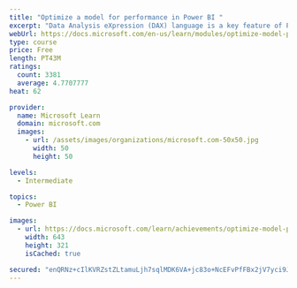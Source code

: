```yaml
---
title: "Optimize a model for performance in Power BI "
excerpt: "Data Analysis eXpression (DAX) language is a key feature of Power BI. It is used to create calculated columns, calculated tables, and measures. In this module, you will learn how to use DAX to solve typical analytics problems. You will learn about one of the most popular DAX functions, CALCULATE, and how it can override the default behavior of Power BI."
webUrl: https://docs.microsoft.com/en-us/learn/modules/optimize-model-power-bi/
type: course
price: Free
length: PT43M
ratings:
  count: 3381
  average: 4.7707777
heat: 62

provider:
  name: Microsoft Learn
  domain: microsoft.com
  images:
    - url: /assets/images/organizations/microsoft.com-50x50.jpg
      width: 50
      height: 50

levels:
  - Intermediate

topics:
  - Power BI

images:
  - url: https://docs.microsoft.com/learn/achievements/optimize-model-power-bi-social.png
    width: 643
    height: 321
    isCached: true

secured: "enQRNz+cIlKVRZstZLtamuLjh7sqlMDK6VA+jc83o+NcEFvPfFBx2jV7yci9JreQJv4/EKn8Ps59zH6RjDuJJKN+DKQIm27aUSojOoyp6BdInVQCVlZo3v5Hvcgw0AsP6lUt43JlE5qBHGSUmxHwLrDy/kMtw8wrD3uzwIeu8uSFS7WErHUXnCKgQstbViig/XBa7LShNpK/x1FUZKZxwvFl8mls/+VDRa2xrZtpUVkckfgjDpojIPGY/+mFAOPkj93j9yCWbq76ZkFW2Z5Vl0OxEk8fZ+EaiFK7oJyuopLRjCLKxD11cOStdB+3p6bjIHWDLu3a+M3KrhdXsBxHbI0QL1EXDkLykuDwdDjXhr7iXBYjXv3nCyKdHiHk4nmMVMBb6ZZqCYxX6PT9h21nFGPjbt1626zJE0nd0+zihew=;Dn50oV+DGmX04xWyKl24xg=="
---
```


